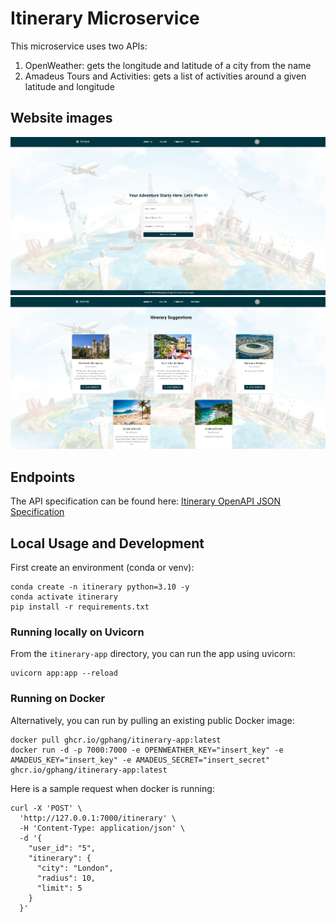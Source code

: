 # Itinerary Microservice

This microservice uses two APIs:
1. OpenWeather: gets the longitude and latitude of a city from the name
2. Amadeus Tours and Activities: gets a list of activities around a given latitude and longitude

## Website images

![Itinerary search](./web_images/itinerary_search.png)
![Itinerary results](./web_images/itinerary_results.png)


## Endpoints
The API specification can be found here:
[Itinerary OpenAPI JSON Specification](./docs/openapi.json)

## Local Usage and Development
First create an environment (conda or venv):

```
conda create -n itinerary python=3.10 -y
conda activate itinerary
pip install -r requirements.txt
```


### Running locally on Uvicorn

From the `itinerary-app` directory, you can run the app using uvicorn:

```
uvicorn app:app --reload
```


### Running on Docker
Alternatively, you can run by pulling an existing public Docker image:

```
docker pull ghcr.io/gphang/itinerary-app:latest
docker run -d -p 7000:7000 -e OPENWEATHER_KEY="insert_key" -e AMADEUS_KEY="insert_key" -e AMADEUS_SECRET="insert_secret" ghcr.io/gphang/itinerary-app:latest
```

Here is a sample request when docker is running:

```
curl -X 'POST' \
  'http://127.0.0.1:7000/itinerary' \
  -H 'Content-Type: application/json' \
  -d '{
    "user_id": "5",
    "itinerary": {
      "city": "London",
      "radius": 10,
      "limit": 5
    }
  }'
```